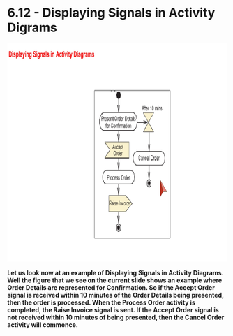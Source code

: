 # 6.12 - Displaying Signals in Activity Digrams

<img src="/images/06_12_01.jpg" width="800" height="500">

**Let us look now at an example of Displaying Signals in Activity Diagrams. Well the figure that we see on the current slide shows an example where Order Details are represented for Confirmation. So if the Accept Order signal is received within 10 minutes of the Order Details being presented, then the order is processed. When the Process Order activity is completed, the Raise Invoice signal is sent. If the Accept Order signal is not received within 10 minutes of being presented, then the Cancel Order activity will commence.**